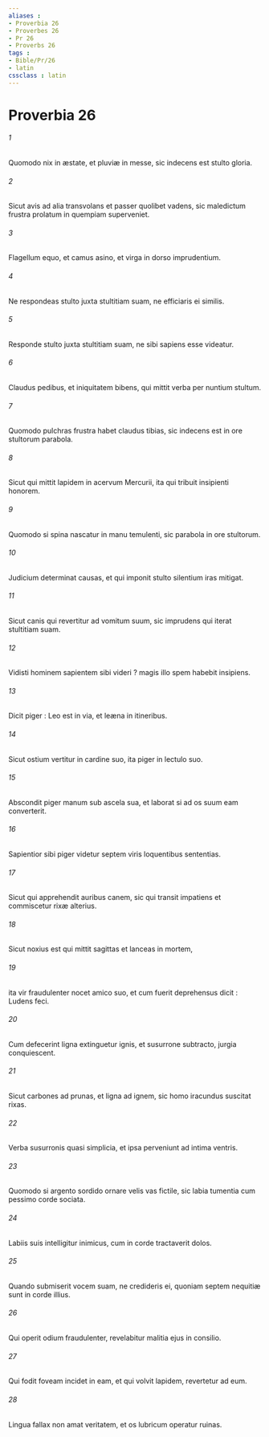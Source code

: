```yaml
---
aliases : 
- Proverbia 26
- Proverbes 26
- Pr 26
- Proverbs 26
tags : 
- Bible/Pr/26
- latin
cssclass : latin
---
```


# Proverbia 26

###### 1
Quomodo nix in æstate, et pluviæ in messe, sic indecens est stulto gloria.
###### 2
Sicut avis ad alia transvolans et passer quolibet vadens, sic maledictum frustra prolatum in quempiam superveniet.
###### 3
Flagellum equo, et camus asino, et virga in dorso imprudentium.
###### 4
Ne respondeas stulto juxta stultitiam suam, ne efficiaris ei similis.
###### 5
Responde stulto juxta stultitiam suam, ne sibi sapiens esse videatur.
###### 6
Claudus pedibus, et iniquitatem bibens, qui mittit verba per nuntium stultum.
###### 7
Quomodo pulchras frustra habet claudus tibias, sic indecens est in ore stultorum parabola.
###### 8
Sicut qui mittit lapidem in acervum Mercurii, ita qui tribuit insipienti honorem.
###### 9
Quomodo si spina nascatur in manu temulenti, sic parabola in ore stultorum.
###### 10
Judicium determinat causas, et qui imponit stulto silentium iras mitigat.
###### 11
Sicut canis qui revertitur ad vomitum suum, sic imprudens qui iterat stultitiam suam.
###### 12
Vidisti hominem sapientem sibi videri ? magis illo spem habebit insipiens.
###### 13
Dicit piger : Leo est in via, et leæna in itineribus.
###### 14
Sicut ostium vertitur in cardine suo, ita piger in lectulo suo.
###### 15
Abscondit piger manum sub ascela sua, et laborat si ad os suum eam converterit.
###### 16
Sapientior sibi piger videtur septem viris loquentibus sententias.
###### 17
Sicut qui apprehendit auribus canem, sic qui transit impatiens et commiscetur rixæ alterius.
###### 18
Sicut noxius est qui mittit sagittas et lanceas in mortem,
###### 19
ita vir fraudulenter nocet amico suo, et cum fuerit deprehensus dicit : Ludens feci.
###### 20
Cum defecerint ligna extinguetur ignis, et susurrone subtracto, jurgia conquiescent.
###### 21
Sicut carbones ad prunas, et ligna ad ignem, sic homo iracundus suscitat rixas.
###### 22
Verba susurronis quasi simplicia, et ipsa perveniunt ad intima ventris.
###### 23
Quomodo si argento sordido ornare velis vas fictile, sic labia tumentia cum pessimo corde sociata.
###### 24
Labiis suis intelligitur inimicus, cum in corde tractaverit dolos.
###### 25
Quando submiserit vocem suam, ne credideris ei, quoniam septem nequitiæ sunt in corde illius.
###### 26
Qui operit odium fraudulenter, revelabitur malitia ejus in consilio.
###### 27
Qui fodit foveam incidet in eam, et qui volvit lapidem, revertetur ad eum.
###### 28
Lingua fallax non amat veritatem, et os lubricum operatur ruinas.
